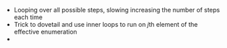 - Looping over all possible steps, slowing increasing the number of steps each time
- Trick to dovetail and use inner loops to run on $j$th element of the effective enumeration
- 